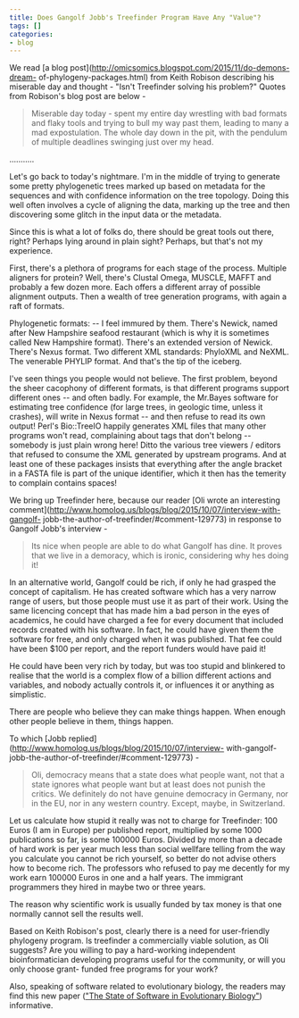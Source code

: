 ```yaml
---
title: Does Gangolf Jobb's Treefinder Program Have Any "Value"?
tags: []
categories:
- blog
---
```

We read [a blog post](http://omicsomics.blogspot.com/2015/11/do-demons-dream-
of-phylogeny-packages.html) from Keith Robison describing his miserable day
and thought - "Isn't Treefinder solving his problem?" Quotes from Robison's
blog post are below -
<!--more-->

> Miserable day today - spent my entire day wrestling with bad formats and
flaky tools and trying to bull my way past them, leading to many a mad
expostulation. The whole day down in the pit, with the pendulum of multiple
deadlines swinging just over my head.

...........

Let's go back to today's nightmare. I'm in the middle of trying to generate
some pretty phylogenetic trees marked up based on metadata for the sequences
and with confidence information on the tree topology. Doing this well often
involves a cycle of aligning the data, marking up the tree and then
discovering some glitch in the input data or the metadata.

Since this is what a lot of folks do, there should be great tools out there,
right? Perhaps lying around in plain sight? Perhaps, but that's not my
experience.

First, there's a plethora of programs for each stage of the process. Multiple
aligners for protein? Well, there's Clustal Omega, MUSCLE, MAFFT and probably
a few dozen more. Each offers a different array of possible alignment outputs.
Then a wealth of tree generation programs, with again a raft of formats.

Phylogenetic formats: -- I feel immured by them. There's Newick, named after
New Hampshire seafood restaurant (which is why it is sometimes called New
Hampshire format). There's an extended version of Newick. There's Nexus
format. Two different XML standards: PhyloXML and NeXML. The venerable PHYLIP
format. And that's the tip of the iceberg.

I've seen things you people would not believe. The first problem, beyond the
sheer cacophony of different formats, is that different programs support
different ones -- and often badly. For example, the Mr.Bayes software for
estimating tree confidence (for large trees, in geologic time, unless it
crashes), will write in Nexus format -- and then refuse to read its own
output! Perl's Bio::TreeIO happily generates XML files that many other
programs won't read, complaining about tags that don't belong -- somebody is
just plain wrong here! Ditto the various tree viewers / editors that refused
to consume the XML generated by upstream programs. And at least one of these
packages insists that everything after the angle bracket in a FASTA file is
part of the unique identifier, which it then has the temerity to complain
contains spaces!

We bring up Treefinder here, because our reader [Oli wrote an interesting
comment](http://www.homolog.us/blogs/blog/2015/10/07/interview-with-gangolf-
jobb-the-author-of-treefinder/#comment-129773) in response to Gangolf Jobb's
interview -

> Its nice when people are able to do what Gangolf has dine. It proves that we
live in a demoracy, which is ironic, considering why hes doing it!

In an alternative world, Gangolf could be rich, if only he had grasped the
concept of capitalism. He has created software which has a very narrow range
of users, but those people must use it as part of their work. Using the same
licencing concept that has made him a bad person in the eyes of academics, he
could have charged a fee for every document that included records created with
his software. In fact, he could have given them the software for free, and
only charged when it was published. That fee could have been $100 per report,
and the report funders would have paid it!

He could have been very rich by today, but was too stupid and blinkered to
realise that the world is a complex flow of a billion different actions and
variables, and nobody actually controls it, or influences it or anything as
simplistic.

There are people who believe they can make things happen. When enough other
people believe in them, things happen.

To which [Jobb replied](http://www.homolog.us/blogs/blog/2015/10/07/interview-
with-gangolf-jobb-the-author-of-treefinder/#comment-129773) \-

> Oli, democracy means that a state does what people want, not that a state
ignores what people want but at least does not punish the critics. We
definitely do not have genuine democracy in Germany, nor in the EU, nor in any
western country. Except, maybe, in Switzerland.

Let us calculate how stupid it really was not to charge for Treefinder: 100
Euros (I am in Europe) per published report, multiplied by some 1000
publications so far, is some 100000 Euros. Divided by more than a decade of
hard work is per year much less than social wellfare telling from the way you
calculate you cannot be rich yourself, so better do not advise others how to
become rich. The professors who refused to pay me decently for my work earn
100000 Euros in one and a half years. The immigrant programmers they hired in
maybe two or three years.

The reason why scientific work is usually funded by tax money is that one
normally cannot sell the results well.

Based on Keith Robison's post, clearly there is a need for user-friendly
phylogeny program. Is treefinder a commercially viable solution, as Oli
suggests? Are you willing to pay a hard-working independent bioinformatician
developing programs useful for the community, or will you only choose grant-
funded free programs for your work?

Also, speaking of software related to evolutionary biology, the readers may
find this new paper (["The State of Software in Evolutionary
Biology"](http://biorxiv.org/content/early/2015/11/16/031930)) informative.

